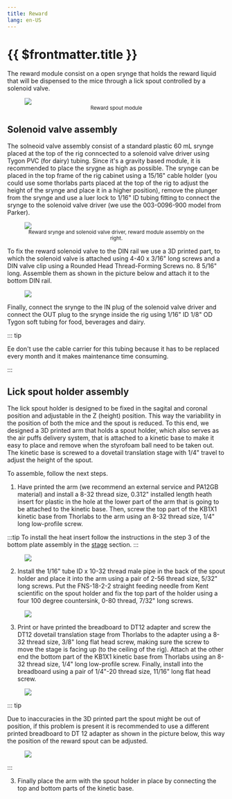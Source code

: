 ```yaml
---
title: Reward
lang: en-US
---
```


# {{ $frontmatter.title }}

The reward module consist on a open srynge that holds the reward liquid that will be dispensed to the mice through a lick spout controlled by a solenoid valve.

<figure>
  <img src='./assets/images/reward/reward-1.png'>
  <center><figcaption><small>Reward spout module</small></figcaption></center>
</figure>

## Solenoid valve assembly

The solneoid valve assembly consist of a standard plastic 60 mL srynge placed at the top of the rig conncected to a solenoid valve driver using Tygon PVC (for dairy) tubing. Since it's a gravity based module, it is recommended to place the srygne as high as possible. The srynge can be placed in the top frame of the rig cabinet using a 15/16" cable holder (you could use some thorlabs parts placed at the top of the rig to adjust the height of the srynge and place it in a higher position), remove the plunger from the srynge and use a luer lock to 1/16" ID tubing fitting to connect the srynge to the solenoid valve driver (we use the 003-0096-900 model from Parker).

<figure>
  <img src='./assets/images/reward/reward-assembly-8.png'>
  <center><figcaption><small>Reward srynge and solenoid valve driver, reward module assembly on the right.</small></figcaption></center>
</figure>

To fix the reward solenoid valve to the DIN rail we use a 3D printed part, to which the solenoid valve is attached using 4-40 x 3/16" long screws and a DIN valve clip using a Rounded Head Thread-Forming Screws no. 8 5/16" long. Assemble them as shown in the picture below and attach it to the bottom DIN rail.

<figure>
  <img src='./assets/images/reward/reward-assembly-9.png'>
</figure>

Finally, connect the srynge to the IN plug of the solenoid valve driver and connect the OUT plug to the srynge inside the rig  using 1/16" ID 1/8" OD Tygon soft tubing for food, beverages and dairy.

::: tip

Ee don't use the cable carrier for this tubing because it has to be replaced every month and it makes maintenance time consuming.

:::

## Lick spout holder assembly

The lick spout holder is designed to be fixed in the sagital and coronal position and adjustable in the Z (height) position. This way the variability in the position of both the mice and the spout is reduced. To this end, we designed a 3D printed arm that holds a spout holder, which also serves as the air puffs delivery system, that is attached to a kinetic base to make it easy to place and remove when the styrofoam ball need to be taken out. The kinetic base is screwed to a dovetail translation stage with 1/4" travel to adjust the height of the spout.

To assemble, follow the next steps.

1. Have printed the arm (we recommend an external service and PA12GB material) and install a 8-32 thread size, 0.312" installed length heath insert for plastic in the hole at the lower part of the arm that is going to be attached to the kinetic base. Then, screw the top part of the KB1X1 kinetic base from Thorlabs to the arm using an 8-32 thread size, 1/4" long low-profile screw.

:::tip
 To install the heat insert follow the instructions in the step 3 of the bottom plate assembly in the [stage](/building/stage) section.
:::

<figure>
  <img src='./assets/images/reward/reward-assembly-5.png'>
</figure>

2. Install the 1/16" tube ID x 10-32 thread male pipe in the back of the spout holder and place it into the arm using a pair of 2-56 thread size, 5/32" long screws. Put the FNS-18-2-2 straight feeding needle from Kent scientific on the spout holder and fix the top part of the holder using a four 100 degree countersink, 0-80 thread, 7/32" long screws.

<figure>
  <img src='./assets/images/reward/reward-assembly-6.png'>
</figure>

3. Print or have printed the breadboard to DT12 adapter and screw the DT12 dovetail translation stage from Thorlabs to the adapter using a 8-32 thread size, 3/8" long flat head screw, making sure the screw to move the stage is facing up (to the ceiling of the rig). Attach at the other end the bottom part of the KB1X1 kinetic base from Thorlabs using an 8-32 thread size, 1/4" long low-profile screw. Finally, install into the breadboard using a pair of 1/4"-20 thread size, 11/16" long flat head screw.

<figure>
  <img src='./assets/images/reward/reward-assembly-7.png'>
</figure>

::: tip

Due to inaccuracies in the 3D printed part the spout might be out of position, if this problem is present it is recommended to use a different printed breadboard to DT 12 adapter as shown in the picture below, this way the position of the reward spout can be adjusted.

<figure>
  <img src='./assets/images/reward/reward-assembly-10.png'>
</figure>

:::

3. Finally place the arm with the spout holder in place by connecting the top and bottom parts of the kinetic base.